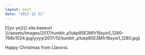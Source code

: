 ```yaml
---
layout: post
date: "2017-12-31"
---
```


[![yo yo]({{ site.baseurl }}/assets/images/2017/tumblr_p1ukp85E3M1r16syio1_1280-768x1024.jpg)yyyy/2017/12/tumblr_p1ukp85E3M1r16syio1_1280.jpg)

Happy Christmas from Llavorsí.
